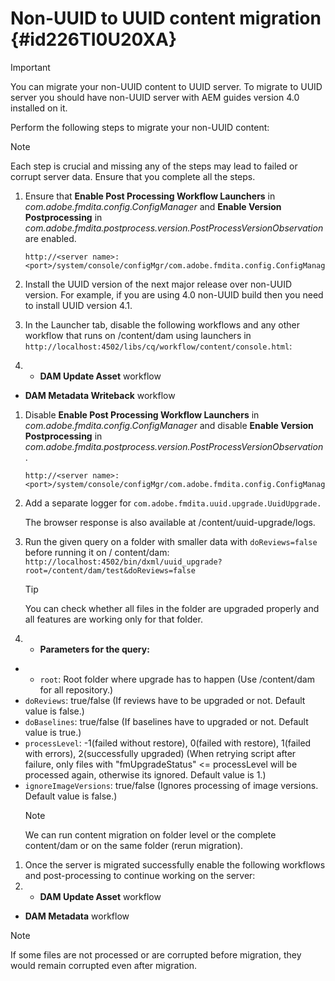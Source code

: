 # Non-UUID to UUID content migration {#id226TI0U20XA}

>[!IMPORTANT]
>
> You can migrate your non-UUID content to UUID server. To migrate to UUID server you should have non-UUID server with AEM guides version 4.0 installed on it.

Perform the following steps to migrate your non-UUID content:

>[!NOTE]
>
> Each step is crucial and missing any of the steps may lead to failed or corrupt server data. Ensure that you complete all the steps.

1.  Ensure that **Enable Post Processing Workflow Launchers** in *com.adobe.fmdita.config.ConfigManager* and **Enable Version Postprocessing** in *com.adobe.fmdita.postprocess.version.PostProcessVersionObservation* are enabled.

    ```http
    http://<server name>:<port>/system/console/configMgr/com.adobe.fmdita.config.ConfigManager
    ```

1.  Install the UUID version of the next major release over non-UUID version. For example, if you are using 4.0 non-UUID build then you need to install UUID version 4.1.
1.  In the Launcher tab, disable the following workflows and any other workflow that runs on /content/dam using launchers in `http://localhost:4502/libs/cq/workflow/content/console.html`:
1.  -   **DAM Update Asset** workflow
-   **DAM Metadata Writeback** workflow
1.  Disable **Enable Post Processing Workflow Launchers** in *com.adobe.fmdita.config.ConfigManager* and disable **Enable Version Postprocessing** in *com.adobe.fmdita.postprocess.version.PostProcessVersionObservation*.

    ```http
    http://<server name>:<port>/system/console/configMgr/com.adobe.fmdita.config.ConfigManager
    ```

1.  Add a separate logger for `com.adobe.fmdita.uuid.upgrade.UuidUpgrade.`

    The browser response is also available at /content/uuid-upgrade/logs.

1.  Run the given query on a folder with smaller data with `doReviews=false` before running it on / content/dam: `http://localhost:4502/bin/dxml/uuid_upgrade?root=/content/dam/test&doReviews=false`

    >[!TIP]
    >
    >  You can check whether all files in the folder are upgraded properly and all features are working only for that folder.

1.  -   **Parameters for the query:**

-   -   `root`: Root folder where upgrade has to happen \(Use /content/dam for all repository.\)
-   `doReviews`: true/false \(If reviews have to be upgraded or not. Default value is false.\)
-   `doBaselines`: true/false \(If baselines have to upgraded or not. Default value is true.\)
-   `processLevel`: -1\(failed without restore\), 0\(failed with restore\), 1\(failed with errors\), 2\(successfully upgraded\) \(When retrying script after failure, only files with "fmUpgradeStatus" <= processLevel will be processed again, otherwise its ignored. Default value is 1.\)
-   `ignoreImageVersions`: true/false \(Ignores processing of image versions. Default value is false.\)
    >[!NOTE]
    >
    > We can run content migration on folder level or the complete content/dam or on the same folder \(rerun migration\).

1.  Once the server is migrated successfully enable the following workflows and post-processing to continue working on the server:
1. -   **DAM Update Asset** workflow
-   **DAM Metadata** workflow

>[!NOTE]
>
> If some files are not processed or are corrupted before migration, they would remain corrupted even after migration.

